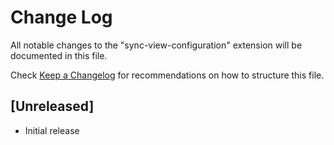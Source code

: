 # Change Log

All notable changes to the "sync-view-configuration" extension will be documented in this file.

Check [Keep a Changelog](http://keepachangelog.com/) for recommendations on how to structure this file.

## [Unreleased]

- Initial release